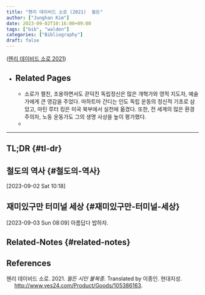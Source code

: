 ```yaml
---
title: "헨리 데이비드 소로 (2021)  월든"
author: ["Junghan Kim"]
date: 2023-09-02T10:16:00+09:00
tags: ["bib", "walden"]
categories: ["Bibliography"]
draft: false
---
```


(<a href="#citeproc_bib_item_1">헨리 데이비드 소로 2021</a>)

-   Related Pages
    -

    -   소로가 펼친, 조용하면서도 끈덕진 독립정신은 많은 개혁가와 영적 지도자, 예술가에게 큰 영감을 주었다. 마하트마 간디는 인도 독립 운동의 정신적 기초로 삼았고, 마틴 루터 킹은 미국 북부에서 실천에 옮겼다. 또한, 전 세계의 많은 환경주의자, 노동 운동가도 그의 생명 사상을 높이 평가했다.
    -

---


## TL;DR {#tl-dr}


## 철도의 역사 {#철도의-역사}

<span class="timestamp-wrapper"><span class="timestamp">[2023-09-02 Sat 10:18]</span></span>


## 재미있구만 터미널 세상 {#재미있구만-터미널-세상}

<span class="timestamp-wrapper"><span class="timestamp">[2023-09-03 Sun 08:09]</span></span> 아름답다 밥하자.


## Related-Notes {#related-notes}

## References

<style>.csl-entry{text-indent: -1.5em; margin-left: 1.5em;}</style><div class="csl-bib-body">
  <div class="csl-entry"><a id="citeproc_bib_item_1"></a>헨리 데이비드 소로. 2021. <i>월든 시민 불복종</i>. Translated by 이종인. 현대지성. <a href="http://www.yes24.com/Product/Goods/105386163">http://www.yes24.com/Product/Goods/105386163</a>.</div>
</div>

